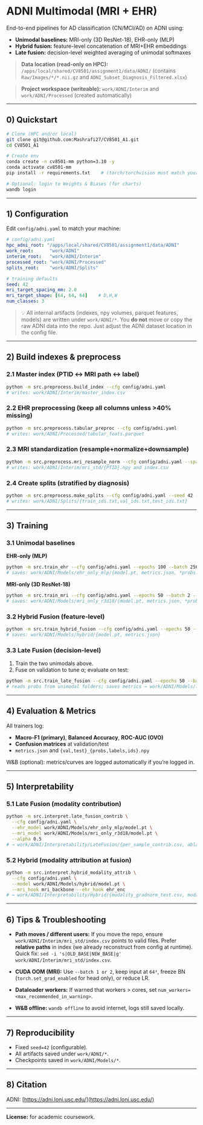 # ADNI Multimodal (MRI + EHR)

End-to-end pipelines for AD classification (CN/MCI/AD) on ADNI using:

* **Unimodal baselines:** MRI-only (3D ResNet-18), EHR-only (MLP)
* **Hybrid fusion:** feature-level concatenation of MRI+EHR embeddings
* **Late fusion:** decision-level weighted averaging of unimodal softmaxes

> **Data location (read-only on HPC):**
> `/apps/local/shared/CV8501/assignment1/data/ADNI/`
> (contains `Raw/Images/*/*.nii.gz` and `ADNI_Subset_Diagnosis_Filtered.xlsx`)

> **Project workspace (writeable):**
> `work/ADNI/Interim` and `work/ADNI/Processed` (created automatically)

---

## 0) Quickstart

```bash
# Clone (HPC and/or local)
git clone git@github.com:Mashrafi27/CV8501_A1.git
cd CV8501_A1

# Create env
conda create -n cv8501-mm python=3.10 -y
conda activate cv8501-mm
pip install -r requirements.txt    # (torch/torchvision must match your CUDA)

# Optional: login to Weights & Biases (for charts)
wandb login
```

---

## 1) Configuration

Edit `config/adni.yaml` to match your machine:

```yaml
# config/adni.yaml
hpc_adni_root: "/apps/local/shared/CV8501/assignment1/data/ADNI"
work_root:      "work/ADNI"
interim_root:   "work/ADNI/Interim"
processed_root: "work/ADNI/Processed"
splits_root:    "work/ADNI/Splits"

# training defaults
seed: 42
mri_target_spacing_mm: 2.0
mri_target_shape: [64, 64, 64]    # D,H,W
num_classes: 3
```

> 💡 All internal artifacts (indexes, npy volumes, parquet features, models) are written under `work/ADNI/*`.
> You **do not** move or copy the raw ADNI data into the repo. Just adjust the ADNI dataset location in the config file.

---

## 2) Build indexes & preprocess

### 2.1 Master index (PTID ↔ MRI path ↔ label)

```bash
python -m src.preprocess.build_index --cfg config/adni.yaml
# writes: work/ADNI/Interim/master_index.csv
```

### 2.2 EHR preprocessing (keep all columns unless >40% missing)

```bash
python -m src.preprocess.tabular_preproc --cfg config/adni.yaml
# writes: work/ADNI/Processed/tabular_feats.parquet
```

### 2.3 MRI standardization (resample+normalize+downsample)

```bash
python -m src.preprocess.mri_resample_norm --cfg config/adni.yaml --spacing 2.0
# writes: work/ADNI/Interim/mri_std/{PTID}.npy and index.csv
```

### 2.4 Create splits (stratified by diagnosis)

```bash
python -m src.preprocess.make_splits --cfg config/adni.yaml --seed 42 --val 0.15 --test 0.15
# writes: work/ADNI/Splits/{train_ids.txt,val_ids.txt,test_ids.txt}
```

---

## 3) Training


### 3.1 Unimodal baselines

**EHR-only (MLP)**

```bash
python -m src.train_ehr --cfg config/adni.yaml --epochs 100 --batch 256 --lr 1e-3 --dropout 0.2
# saves: work/ADNI/Models/ehr_only_mlp/{model.pt, metrics.json, *probs.npy}
```

**MRI-only (3D ResNet-18)**

```bash
python -m src.train_mri --cfg config/adni.yaml --epochs 50 --batch 2 --lr 1e-4 --dropout 0.2 --pretrained_mri
# saves: work/ADNI/Models/mri_only_r3d18/{model.pt, metrics.json, *probs.npy}
```

### 3.2 Hybrid Fusion (feature-level)

```bash
python -m src.train_hybrid_fusion --cfg config/adni.yaml --epochs 50 --batch 2 --lr 1e-4 --dropout 0.2 --pretrained_mri
# saves: work/ADNI/Models/hybrid/{model.pt, metrics.json}
```

### 3.3 Late Fusion (decision-level)

1. Train the two unimodals above.
2. Fuse on validation to tune α; evaluate on test:

```bash
python -m src.train_late_fusion --cfg config/adni.yaml --epochs 50 --batch 2 --lr 1e-4 --dropout 0.2 --alpha 0.5
# reads probs from unimodal folders; saves metrics → work/ADNI/Models/late_fusion/metrics.json
```

---

## 4) Evaluation & Metrics

All trainers log:

* **Macro-F1 (primary)**, **Balanced Accuracy**, **ROC-AUC (OVO)**
* **Confusion matrices** at validation/test
* `metrics.json` and `{val,test}_{probs,labels,ids}.npy`

W\&B (optional): metrics/curves are logged automatically if you’re logged in.

---

## 5) Interpretability

### 5.1 Late Fusion (modality contribution)

```bash
python -m src.interpret.late_fusion_contrib \
  --cfg config/adni.yaml \
  --ehr_model work/ADNI/Models/ehr_only_mlp/model.pt \
  --mri_model work/ADNI/Models/mri_only_r3d18/model.pt \
  --alpha 0.5
# → work/ADNI/Interpretability/LateFusion/{per_sample_contrib.csv, ablation_metrics.json}
```

### 5.2 Hybrid (modality attribution at fusion)

```bash
python -m src.interpret.hybrid_modality_attrib \
  --cfg config/adni.yaml \
  --model work/ADNI/Models/hybrid/model.pt \
  --mri_hook mri_backbone --ehr_hook ehr_enc
# → work/ADNI/Interpretability/Hybrid/{modality_gradnorm_test.csv, modality_gradnorm_summary.json}
```

---


## 6) Tips & Troubleshooting

* **Path moves / different users:**
  If you move the repo, ensure `work/ADNI/Interim/mri_std/index.csv` points to valid files.
  Prefer **relative paths** in index (we already reconstruct from config at runtime).
  Quick fix: `sed -i 's|OLD_BASE|NEW_BASE|g' work/ADNI/Interim/mri_std/index.csv`.

* **CUDA OOM (MRI):**
  Use `--batch 1 or 2`, keep input at `64³`, freeze BN (`torch.set_grad_enabled` for head only), or reduce LR.

* **Dataloader workers:**
  If warned that workers > cores, set `num_workers=<max_recommended_in_warning>`.

* **W\&B offline:**
  `wandb offline` to avoid internet, logs still saved locally.

---

## 7) Reproducibility

* Fixed `seed=42` (configurable).
* All artifacts saved under `work/ADNI/*`.
* Checkpoints saved in `work/ADNI/Models/*`.

---

## 8) Citation

ADNI: [https://adni.loni.usc.edu/](https://adni.loni.usc.edu/)

---

**License:** for academic coursework.
